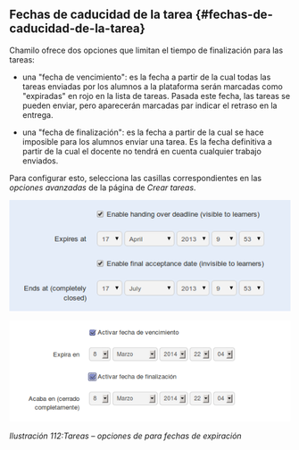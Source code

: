 ## Fechas de caducidad de la tarea {#fechas-de-caducidad-de-la-tarea}

Chamilo ofrece dos opciones que limitan el tiempo de finalización para las tareas:

*   una &quot;fecha de vencimiento&quot;: es la fecha a partir de la cual todas las tareas enviadas por los alumnos a la plataforma serán marcadas como &quot;expiradas&quot; en rojo en la lista de tareas. Pasada este fecha, las tareas se pueden enviar, pero aparecerán marcadas par indicar el retraso en la entrega.

*   una &quot;fecha de finalización&quot;: es la fecha a partir de la cual se hace imposible para los alumnos enviar una tarea. Es la fecha definitiva a partir de la cual el docente no tendrá en cuenta cualquier trabajo enviados.

Para configurar esto, selecciona las casillas correspondientes en las _opciones avanzadas_ de la página de _Crear tareas_.

![](../assets/graphics72.png)

![](../assets/graficos94.png)

*Ilustración 112:Tareas – opciones de para fechas de expiración*